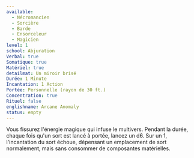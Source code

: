 ```yaml
---
available:
  - Nécromancien
  - Sorcière
  - Barde
  - Ensorceleur
  - Magicien
level: 1
school: Abjuration
Verbal: true
Somatique: true
Matériel: true
detailmat: Un miroir brisé
Durée: 1 Minute
Incantation: 1 Action
Portée: Personnelle (rayon de 30 ft.)
Concentration: true
Rituel: false
englishname: Arcane Anomaly
status: empty
---
```

Vous fissurez l'énergie magique qui infuse le multivers. Pendant la durée, chaque fois qu'un sort est lancé à portée, lancez un d6. Sur un 1, l'incantation du sort échoue, dépensant un emplacement de sort normalement, mais sans consommer de composantes matérielles.
